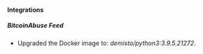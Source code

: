 #### Integrations
##### BitcoinAbuse Feed
- Upgraded the Docker image to: *demisto/python3:3.9.5.21272*.
